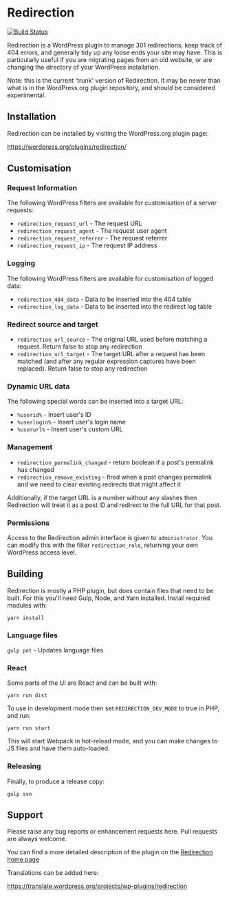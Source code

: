 # Redirection

[![Build Status](https://travis-ci.org/johngodley/redirection.svg?branch=master)](https://travis-ci.org/johngodley/redirection)

Redirection is a WordPress plugin to manage 301 redirections, keep track of 404 errors, and generally tidy up any loose ends your site may have. This is particularly useful if you are migrating pages from an old website, or are changing the directory of your WordPress installation.

Note: this is the current 'trunk' version of Redirection. It may be newer than what is in the WordPress.org plugin repository, and should be considered experimental.

## Installation
Redirection can be installed by visiting the WordPress.org plugin page:

https://wordpress.org/plugins/redirection/

## Customisation

### Request Information

The following WordPress filters are available for customisation of a server requests:

- `redirection_request_url` - The request URL
- `redirection_request_agent` - The request user agent
- `redirection_request_referrer` - The request referrer
- `redirection_request_ip` - The request IP address

### Logging

The following WordPress filters are available for customisation of logged data:

- `redirection_404_data` - Data to be inserted into the 404 table
- `redirection_log_data` - Data to be inserted into the redirect log table

### Redirect source and target

- `redirection_url_source` - The original URL used before matching a request. Return false to stop any redirection
- `redirection_url_target` - The target URL after a request has been matched (and after any regular expression captures have been replaced). Return false to stop any redirection

### Dynamic URL data

The following special words can be inserted into a target URL:

- `%userid%` - Insert user's ID
- `%userlogin%` - Insert user's login name
- `%userurl%` - Insert user's custom URL

### Management

- `redirection_permalink_changed` - return boolean if a post's permalink has changed
- `redirection_remove_existing` - fired when a post changes permalink and we need to clear existing redirects that might affect it

Additionally, if the target URL is a number without any slashes then Redirection will treat it as a post ID and redirect to the full URL for that post.

### Permissions

Access to the Redirection admin interface is given to `administrator`. You can modify this with the filter `redirection_role`, returning your
own WordPress access level.

## Building

Redirection is mostly a PHP plugin, but does contain files that need to be built. For this you'll need Gulp, Node, and Yarn installed. Install required modules with:

`yarn install`

### Language files

`gulp pot` - Updates language files

### React

Some parts of the UI are React and can be built with:

`yarn run dist`

To use in development mode then set `REDIRECTION_DEV_MODE` to true in PHP, and run:

`yarn run start`

This will start Webpack in hot-reload mode, and you can make changes to JS files and have them auto-loaded.

### Releasing

Finally, to produce a release copy:

`gulp svn`

## Support

Please raise any bug reports or enhancement requests here. Pull requests are always welcome.

You can find a more detailed description of the plugin on the [Redirection home page](http://urbangiraffe.com/plugins/redirection/)

Translations can be added here:

https://translate.wordpress.org/projects/wp-plugins/redirection
